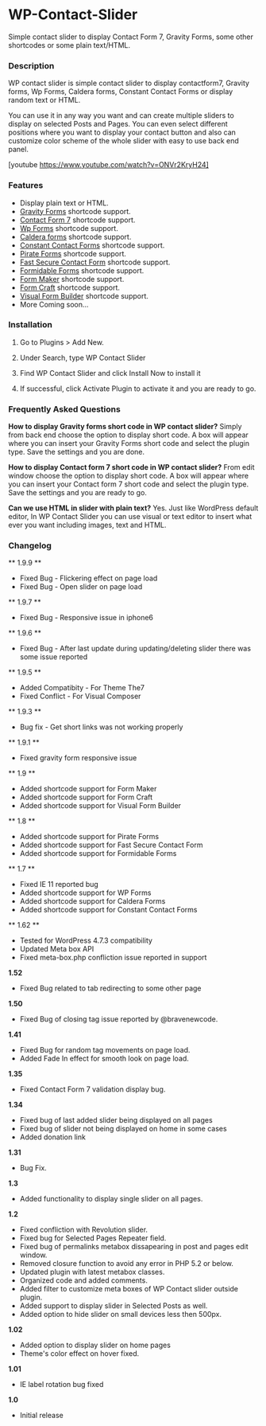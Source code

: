 # WP-Contact-Slider
Simple contact slider to display Contact Form 7, Gravity Forms, some other shortcodes or some plain text/HTML.

### Description
WP contact slider is simple contact slider to display contactform7, Gravity forms, Wp Forms, Caldera forms, Constant Contact Forms  or display random text or HTML.

You can use it in any way you want and can create multiple sliders to display on selected Posts and Pages. You can even select different positions where you want to display your contact button and also can customize color scheme of the whole slider with easy to use back end panel.

[youtube https://www.youtube.com/watch?v=ONVr2KryH24]


### Features
- Display plain text or HTML.
- [Gravity Forms](http://www.gravityforms.com/) shortcode support.
- [Contact Form 7](https://wordpress.org/plugins/contact-form-7/) shortcode support.
- [Wp Forms](https://wordpress.org/plugins/wpforms-lite/) shortcode support.
- [Caldera forms](https://calderaforms.com/) shortcode support.
- [Constant Contact Forms](https://wordpress.org/plugins/constant-contact-forms/) shortcode support.
- [Pirate Forms](https://wordpress.org/plugins/pirate-forms/) shortcode support.
- [Fast Secure Contact Form](https://wordpress.org/plugins/si-contact-form/) shortcode support.
- [Formidable Forms](https://wordpress.org/plugins/formidable/) shortcode support.
- [Form Maker](https://wordpress.org/plugins/form-maker/) shortcode support.
- [Form Craft](https://wordpress.org/plugins/formcraft-form-builder/) shortcode support.
- [Visual Form Builder](https://wordpress.org/plugins/visual-form-builder/) shortcode support.		
- More Coming soon...


### Installation

1. Go to Plugins > Add New.

2. Under Search, type WP Contact Slider

3. Find WP Contact Slider and click Install Now to install it

2. If successful, click Activate Plugin to activate it and you  are ready to go.


### Frequently Asked Questions

**How to display Gravity forms short code in WP contact slider?**
Simply from back end choose the option to display short code. A box will appear where you can insert your Gravity Forms short code and select the plugin type. Save the settings and you are done. 


**How to display Contact form 7 short code in WP contact slider?**
From edit window choose the option to display short code. A box will appear where you can insert your Contact form 7 short code and select the plugin type. Save the settings and you are ready to go. 

**Can we use HTML in slider with plain text?**
Yes. Just like WordPress default editor, In WP Contact Slider you can use visual or text editor to insert what ever you want including images, text and HTML.


### Changelog

** 1.9.9 **
* Fixed Bug - Flickering effect on page load
* Fixed Bug - Open slider on page load

** 1.9.7 **
* Fixed Bug - Responsive issue in iphone6

** 1.9.6 **
* Fixed Bug - After last update during updating/deleting slider there was some issue reported

** 1.9.5 **
* Added Compatibity - For Theme The7
* Fixed Conflict - For Visual Composer

** 1.9.3 **
* Bug fix - Get short links was not working properly

** 1.9.1 **
* Fixed gravity form responsive issue

** 1.9 **
* Added shortcode support for Form Maker
* Added shortcode support for Form Craft
* Added shortcode support for Visual Form Builder

** 1.8 **
* Added shortcode support for Pirate Forms
* Added shortcode support for Fast Secure Contact Form
* Added shortcode support for Formidable Forms

** 1.7 **
* Fixed IE 11 reported bug
* Added shortcode support for WP Forms
* Added shortcode support for Caldera Forms
* Added shortcode support for Constant Contact Forms

** 1.62 **
* Tested for WordPress 4.7.3 compatibility
* Updated Meta box API
* Fixed meta-box.php confliction issue reported in support


**1.52**
* Fixed Bug related to tab redirecting to some other page

**1.50**
* Fixed Bug of closing tag issue reported by @bravenewcode. 

**1.41**
* Fixed Bug for random tag movements on page load.
* Added Fade In effect for smooth look on page load.

**1.35**
* Fixed Contact Form 7 validation display bug.

**1.34**
* Fixed bug of last added slider being displayed on all pages
* Fixed bug of slider not being displayed on home in some cases
* Added donation link

**1.31**
* Bug Fix.

**1.3**
* Added functionality to display single slider on all pages.

**1.2**
* Fixed confliction with Revolution slider.
* Fixed bug for Selected Pages Repeater field.
* Fixed bug of permalinks metabox dissapearing in post and pages edit window. 
* Removed closure function to avoid any error in PHP 5.2 or below.
* Updated plugin with latest metabox classes.
* Organized code and added comments.
* Added filter to customize meta boxes of WP Contact slider outside plugin.
* Added support to display slider in Selected Posts as well.
* Added option to hide slider on small devices less then 500px.

**1.02**
* Added option to display slider on home pages
* Theme's color effect on hover fixed.

**1.01**
* IE label rotation bug fixed 

**1.0**
* Initial release



